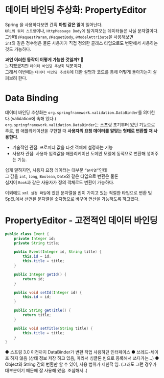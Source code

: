 데이터 바인딩 추상화: PropertyEditor  
=====================================   
Spring 을 사용하다보면 간혹 **마법 같은 일**이 일어난다.     
`URL의 쿼리 스트링`이나, `HttpMessage Body`에 담겨져오는 데이터들은 사실 문자열이다.   
그런데 `@RequestParam`, `@RequetBody`, `@ModelAttribute`을 사용해보면    
`int`와 같은 정수형은 물론 사용자가 직접 정의한 클래스 타입으로도 변환해서 사용하는 것도 가능하다.        
                   
**과연 이러한 동작이 어떻게 가능한 것일까? 🤔**                 
눈치챘겠지만 `데이터 바인딩 추상화` 덕분이다.             
그래서 이번에는 `데이터 바인딩 추상화`에 대한 설명과 코드를 통해 어떻게 돌아가는지 살펴보려 한다.     
    
# Data Binding   
데이터 바인딩 추상화는 `org.springframework.validation.DataBinder`를 의미한다.(validation에 속해 있다.)          
`org.springframework.validation.DataBinder`는 스프링 초기부터 있던 기능으로              
주로, 웹 애플리케이션을 구현할 때 **사용자의 요청 데이터를 알맞는 형태로 변환할 때 사용한다.**              
          
* 기술적인 관점: 프로퍼티 값을 타겟 객체에 설정하는 기능    
* 사용자 관점: 사용자 입력값을 애플리케이션 도메인 모델에 동적으로 변환해 넣어주는 기능.           
        
쉽게 말하자면, 사용자 요청 데이터는 대부분 `“문자열”`인데          
그 값을 `int`, `long`, `Boolean`, `Date`와 같은 타입으로 변환은 물론     
심지어 `Book`과 같은 사용자가 정의 객체로도 변환이 가능하다.      
           
이외에도 `xml 설정 파일`에 있던 문자열을 빈이 가지고 있는 적절한 타입으로 변환 및          
SpEL에서 선언된 문자열을 숫자형으로 바꾸어 연산을 가능하도록 하고있다.        
   
# PropertyEditor - 고전적인 데이터 바인딩  

```java
public class Event {
    private Integer id;
    private String title;

    public Event(Integer id, String title) {
        this.id = id;
        this.title = title;
    }

    public Integer getId() {
        return id;
    }

    public void setId(Integer id) {
        this.id = id;
    }

    public String getTitle() {
        return title;
    }

    public void setTitle(String title) {
        this.title = title;
    }
}
```

● 스프링 3.0 이전까지 DataBinder가 변환 작업 사용하던 인터페이스
● 쓰레드-세이프 하지 않음 (상태 정보 저장 하고 있음, 따라서 싱글톤 빈으로 등록해서
쓰다가는...)
● Object와 String 간의 변환만 할 수 있어, 사용 범위가 제한적 임. (그래도 그런 경우가
대부분이기 때문에 잘 사용해 왔음. 조심해서..)

